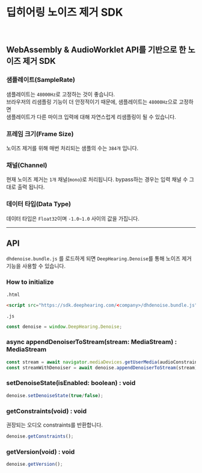 # 딥히어링 노이즈 제거 SDK
<br>
<h2>WebAssembly & AudioWorklet API를 기반으로 한 노이즈 제거 SDK</h2>

### 샘플레이트(SampleRate)
샘플레이트는 <code>48000Hz</code>로 고정하는 것이 좋습니다.<br>
브라우저의 리샘플링 기능이 더 안정적이기 때문에, 샘플레이트는 <code>48000Hz</code>으로 고정하면<br>
샘플레이트가 다른 마이크 입력에 대해 자연스럽게 리샘플링이 될 수 있습니다.

### 프레임 크기(Frame Size)
노이즈 제거를 위해 매번 처리되는 샘플의 수는 <code>384개</code> 입니다.

### 채널(Channel)
현재 노이즈 제거는 <code>1개</code> 채널(<code>mono</code>)로 처리됩니다. bypass하는 경우는 입력 채널 수 그대로 출력 됩니다.

### 데이터 타입(Data Type)
데이터 타입은 <code>Float32</code>이며 <code>-1.0~1.0</code> 사이의 값을 가집니다.

<hr>

## API
<code>dhdenoise.bundle.js</code> 를 로드하게 되면 <code>DeepHearing.Denoise</code>를 통해 노이즈 제거 기능을 사용할 수 있습니다.

### How to initialize
<code>.html</code>
```html
<script src="https://sdk.deephearing.com/<company>/dhdenoise.bundle.js"></script>
```
<code>.js</code>
```javascript
const denoise = window.DeepHearing.Denoise;
```

### async appendDenoiserToStream(stream: MediaStream) : MediaStream

```javascript 
const stream = await navigator.mediaDevices.getUserMedia(audioConstraints);
const streamWithDenoiser = await denoise.appendDenoiserToStream(stream);
```

### setDenoiseState(isEnabled: boolean) : void

```javascript 
denoise.setDenoiseState(true/false);
```

### getConstraints(void) : void
권장되는 오디오 constraints를 반환합니다.
```javascript 
denoise.getConstraints();
```

### getVersion(void) : void
```javascript 
denoise.getVersion();
```
